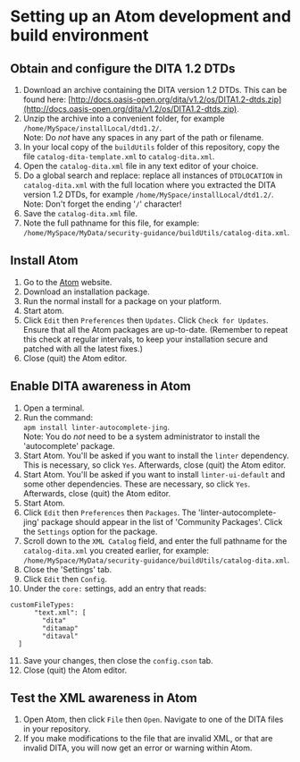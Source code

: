 # Setting up an Atom development and build environment

## Obtain and configure the DITA 1.2 DTDs

1. Download an archive containing the DITA version 1.2 DTDs. This can be found here: [http://docs.oasis-open.org/dita/v1.2/os/DITA1.2-dtds.zip](http://docs.oasis-open.org/dita/v1.2/os/DITA1.2-dtds.zip).
2. Unzip the archive into a convenient folder, for example `/home/MySpace/installLocal/dtd1.2/`.<br/>Note: Do _not_ have any spaces in any part of the path or filename.
3. In your local copy of the `buildUtils` folder of this repository, copy the file `catalog-dita-template.xml` to `catalog-dita.xml`.
4. Open the `catalog-dita.xml` file in any text editor of your choice.
5. Do a global search and replace: replace all instances of `DTDLOCATION` in `catalog-dita.xml` with the full location where you extracted the DITA version 1.2 DTDs, for example `/home/MySpace/installLocal/dtd1.2/`.<br/>Note: Don't forget the ending '`/`' character!
6. Save the `catalog-dita.xml` file.
7. Note the full pathname for this file, for example: `/home/MySpace/MyData/security-guidance/buildUtils/catalog-dita.xml`.

## Install Atom

1. Go to the [Atom](atom.io) website.
2. Download an installation package.
3. Run the normal install for a package on your platform.
4. Start atom.
5. Click `Edit` then `Preferences` then `Updates`. Click `Check for Updates`. Ensure that all the Atom packages are up-to-date. (Remember to repeat this check at regular intervals, to keep your installation secure and patched with all the latest fixes.)
6. Close (quit) the Atom editor.

## Enable DITA awareness in Atom

1. Open a terminal.
2. Run the command:<br/>`apm install linter-autocomplete-jing`.<br/>Note: You do _not_ need to be a system administrator to install the 'autocomplete' package.
3. Start Atom. You'll be asked if you want to install the `linter` dependency. This is necessary, so click `Yes`. Afterwards, close (quit) the Atom editor.
4. Start Atom. You'll be asked if you want to install `linter-ui-default` and some other dependencies. These are necessary, so click `Yes`. Afterwards, close (quit) the Atom editor.
5. Start Atom.
6. Click `Edit` then `Preferences` then `Packages`. The 'linter-autocomplete-jing' package should appear in the list of 'Community Packages'. Click the `Settings` option for the package.
7. Scroll down to the `XML Catalog` field, and enter the full pathname for the `catalog-dita.xml` you created earlier, for example: `/home/MySpace/MyData/security-guidance/buildUtils/catalog-dita.xml`.
8. Close the 'Settings' tab.
9. Click `Edit` then `Config`.
10. Under the `core:` settings, add an entry that reads:
```
customFileTypes:
      "text.xml": [
        "dita"
        "ditamap"
        "ditaval"
  ]
```
11. Save your changes, then close the `config.cson` tab.
12. Close (quit) the Atom editor.

## Test the XML awareness in Atom

1. Open Atom, then click `File` then `Open`. Navigate to one of the DITA files in your repository.
2. If you make modifications to the file that are invalid XML, or that are invalid DITA, you will now get an error or warning within Atom.
